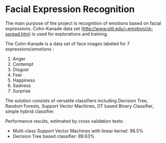 Facial Expression Recognition
=============================

The main purpose of the project is recognition of emotions based on facial expressions. Cohn-Kanade data set 
(http://www.pitt.edu/~emotion/ck-spread.htm) is used for explorations and training.

The Cohn-Kanade is a data set of face images labeled for 7 expressions/emotions :
1. Anger
2. Contempt
3. Disgust
4. Fear
5. Happiness
6. Sadness
7. Surprise

The solution consists of versatile classifiers including Decision Tree, Random Forests, Support Vector Machines, DT based Binary Classifier, simple hybrid classifier.

Performance results, estimated by cross validation tests: 

* Multi-class Support Vector Machines with linear kernel: 96.5%
* Decision Tree based classifier: 89.63% 
